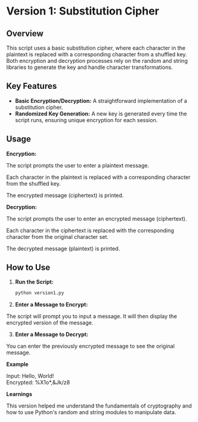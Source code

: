 # Version 1: Substitution Cipher

## Overview
This script uses a basic substitution cipher, where each character in the plaintext is replaced with a corresponding character from a shuffled key. Both encryption and decryption processes rely on the random and string libraries to generate the key and handle character transformations.

## Key Features
- **Basic Encryption/Decryption:** A straightforward implementation of a substitution cipher.
- **Randomized Key Generation:** A new key is generated every time the script runs, ensuring unique encryption for each session.

## Usage

**Encryption:** 

The script prompts the user to enter a plaintext message.

Each character in the plaintext is replaced with a corresponding character from the shuffled key.

The encrypted message (ciphertext) is printed.

**Decryption:** 

The script prompts the user to enter an encrypted message (ciphertext).

Each character in the ciphertext is replaced with the corresponding character from the original character set.

The decrypted message (plaintext) is printed.

## How to Use
1. **Run the Script:**
   ```bash
   python version1.py
   
2. **Enter a Message to Encrypt:**

The script will prompt you to input a message. It will then display the encrypted version of the message.

3. **Enter a Message to Decrypt:**

You can enter the previously encrypted message to see the original message.

**Example**

Input: Hello, World!  
Encrypted: %X1o*,&Jk/z8

**Learnings**

This version helped me understand the fundamentals of cryptography and how to use Python's random and string modules to manipulate data.
